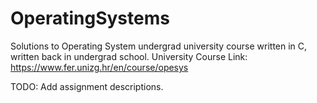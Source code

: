 # OperatingSystems

Solutions to Operating System undergrad university course written in C, written back in undergrad school.
University Course Link: https://www.fer.unizg.hr/en/course/opesys

TODO: Add assignment descriptions.
